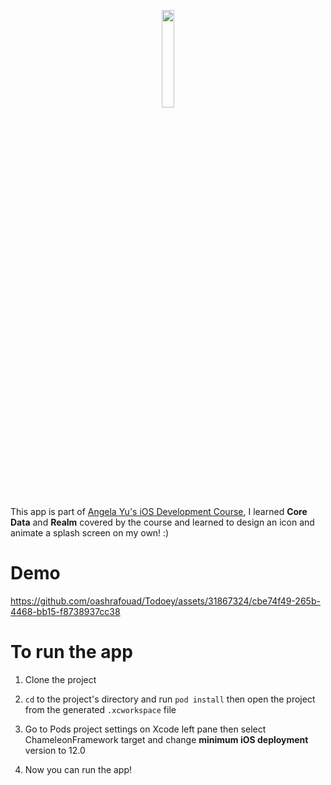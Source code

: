 <p align="center">
  <a>
    <img src="https://github.com/oashrafouad/Todoey/assets/31867324/621c5c13-78cc-4848-b345-3a55d385b356" width="20%">
  </a>
</p>

This app is part of [Angela Yu's iOS Development Course](https://www.udemy.com/course/ios-13-app-development-bootcamp/), I learned **Core Data** and **Realm** covered by the course and learned to design an icon and animate a splash screen on my own! :)

# Demo


https://github.com/oashrafouad/Todoey/assets/31867324/cbe74f49-265b-4468-bb15-f8738937cc38




# To run the app

1. Clone the project
  
2. `cd` to the project's directory and run `pod install` then open the project from the generated `.xcworkspace` file
  
3. Go to Pods project settings on Xcode left pane then select ChameleonFramework target and change **minimum iOS deployment** version to 12.0
  
4. Now you can run the app!
